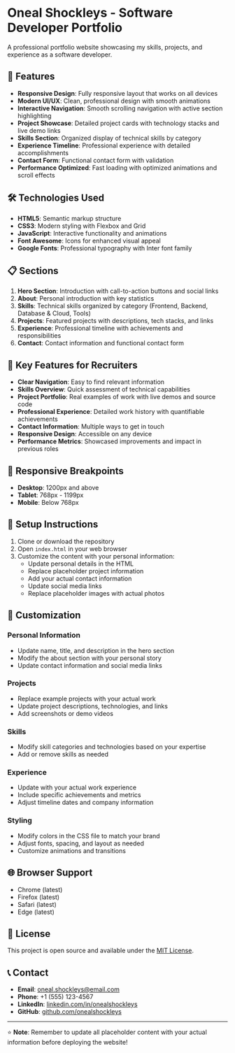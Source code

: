 # Oneal Shockleys - Software Developer Portfolio

A professional portfolio website showcasing my skills, projects, and experience as a software developer.

## 🚀 Features

- **Responsive Design**: Fully responsive layout that works on all devices
- **Modern UI/UX**: Clean, professional design with smooth animations
- **Interactive Navigation**: Smooth scrolling navigation with active section highlighting
- **Project Showcase**: Detailed project cards with technology stacks and live demo links
- **Skills Section**: Organized display of technical skills by category
- **Experience Timeline**: Professional experience with detailed accomplishments
- **Contact Form**: Functional contact form with validation
- **Performance Optimized**: Fast loading with optimized animations and scroll effects

## 🛠️ Technologies Used

- **HTML5**: Semantic markup structure
- **CSS3**: Modern styling with Flexbox and Grid
- **JavaScript**: Interactive functionality and animations
- **Font Awesome**: Icons for enhanced visual appeal
- **Google Fonts**: Professional typography with Inter font family

## 📋 Sections

1. **Hero Section**: Introduction with call-to-action buttons and social links
2. **About**: Personal introduction with key statistics
3. **Skills**: Technical skills organized by category (Frontend, Backend, Database & Cloud, Tools)
4. **Projects**: Featured projects with descriptions, tech stacks, and links
5. **Experience**: Professional timeline with achievements and responsibilities
6. **Contact**: Contact information and functional contact form

## 🎯 Key Features for Recruiters

- **Clear Navigation**: Easy to find relevant information
- **Skills Overview**: Quick assessment of technical capabilities
- **Project Portfolio**: Real examples of work with live demos and source code
- **Professional Experience**: Detailed work history with quantifiable achievements
- **Contact Information**: Multiple ways to get in touch
- **Responsive Design**: Accessible on any device
- **Performance Metrics**: Showcased improvements and impact in previous roles

## 📱 Responsive Breakpoints

- **Desktop**: 1200px and above
- **Tablet**: 768px - 1199px
- **Mobile**: Below 768px

## 🔧 Setup Instructions

1. Clone or download the repository
2. Open `index.html` in your web browser
3. Customize the content with your personal information:
   - Update personal details in the HTML
   - Replace placeholder project information
   - Add your actual contact information
   - Update social media links
   - Replace placeholder images with actual photos

## 📝 Customization

### Personal Information
- Update name, title, and description in the hero section
- Modify the about section with your personal story
- Update contact information and social media links

### Projects
- Replace example projects with your actual work
- Update project descriptions, technologies, and links
- Add screenshots or demo videos

### Skills
- Modify skill categories and technologies based on your expertise
- Add or remove skills as needed

### Experience
- Update with your actual work experience
- Include specific achievements and metrics
- Adjust timeline dates and company information

### Styling
- Modify colors in the CSS file to match your brand
- Adjust fonts, spacing, and layout as needed
- Customize animations and transitions

## 🌐 Browser Support

- Chrome (latest)
- Firefox (latest)
- Safari (latest)
- Edge (latest)

## 📄 License

This project is open source and available under the [MIT License](LICENSE).

## 📞 Contact

- **Email**: oneal.shockleys@email.com
- **Phone**: +1 (555) 123-4567
- **LinkedIn**: [linkedin.com/in/onealshockleys](https://linkedin.com/in/onealshockleys)
- **GitHub**: [github.com/onealshockleys](https://github.com/onealshockleys)

---

⭐ **Note**: Remember to update all placeholder content with your actual information before deploying the website!

